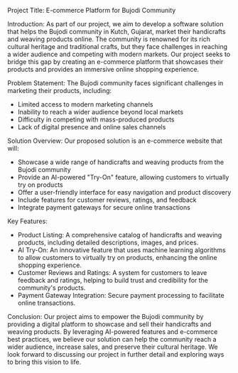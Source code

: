 Project Title: E-commerce Platform for Bujodi Community

Introduction:
As part of our project, we aim to develop a software solution that helps the Bujodi community in Kutch, Gujarat, market their handicrafts and weaving products online. The community is renowned for its rich cultural heritage and traditional crafts, but they face challenges in reaching a wider audience and competing with modern markets. Our project seeks to bridge this gap by creating an e-commerce platform that showcases their products and provides an immersive online shopping experience.

Problem Statement:
The Bujodi community faces significant challenges in marketing their products, including:

- Limited access to modern marketing channels
- Inability to reach a wider audience beyond local markets
- Difficulty in competing with mass-produced products
- Lack of digital presence and online sales channels

Solution Overview:
Our proposed solution is an e-commerce website that will:

- Showcase a wide range of handicrafts and weaving products from the Bujodi community
- Provide an AI-powered "Try-On" feature, allowing customers to virtually try on products
- Offer a user-friendly interface for easy navigation and product discovery
- Include features for customer reviews, ratings, and feedback
- Integrate payment gateways for secure online transactions


Key Features:

- Product Listing: A comprehensive catalog of handicrafts and weaving products, including detailed descriptions, images, and prices.
- AI Try-On: An innovative feature that uses machine learning algorithms to allow customers to virtually try on products, enhancing the online shopping experience.
- Customer Reviews and Ratings: A system for customers to leave feedback and ratings, helping to build trust and credibility for the community's products.
- Payment Gateway Integration: Secure payment processing to facilitate online transactions.



Conclusion:
Our project aims to empower the Bujodi community by providing a digital platform to showcase and sell their handicrafts and weaving products. By leveraging AI-powered features and e-commerce best practices, we believe our solution can help the community reach a wider audience, increase sales, and preserve their cultural heritage. We look forward to discussing our project in further detail and exploring ways to bring this vision to life.


